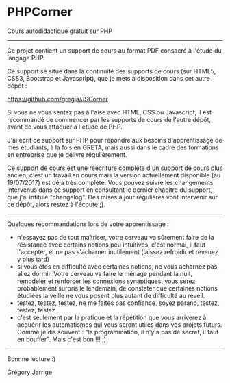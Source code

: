 # PHPCorner
Cours autodidactique gratuit sur PHP

------

Ce projet contient un support de cours au format PDF consacré à l'étude du langage PHP.

Ce support se situe dans la continuité des supports de cours (sur HTML5, CSS3, Bootstrap et Javascript),
que je mets à disposition dans cet autre dépôt :

https://github.com/gregja/JSCorner

Si vous ne vous sentez pas à l'aise avec HTML, CSS ou Javascript, il est recommandé de commencer par les 
supports de cours de l'autre dépôt, avant de vous attaquer à l'étude de PHP.
 
J'ai écrit ce support sur PHP pour répondre aux besoins d'apprentissage de mes étudiants, à la fois en GRETA,
mais aussi dans le cadre des formations en entreprise que je délivre régulièrement.

Ce support de cours est une réécriture complète d'un support de cours plus ancien, c'est un travail en cours 
mais la version actuellement disponible (au 19/07/2017) est déjà très complète. 
Vous pouvez suivre les changements intervenus dans ce support en consultant le dernier chapitre du support,
que j'ai intitulé "changelog".
Des mises à jour régulières vont intervenir sur ce dépôt, alors restez à l'écoute ;).

--------

Quelques recommandations lors de votre apprentissage :

- n'essayez pas de tout maîtriser, votre cerveau va sûrement faire de la résistance avec certains notions peu intuitives, c'est normal, il faut l'accepter, et ne pas s'acharner inutilement (laissez refroidir et revenez y plus tard)
- si vous êtes en difficulté avec certaines notions, ne vous acharnez pas, allez dormir. Votre cerveau va faire le ménage pendant la nuit, remodeler et renforcer les connexions synaptiques, vous serez probablement surpris le lendemain, de constater que certaines notions étudiées la veille ne vous posent plus autant de difficulté au réveil.
- testez, testez, testez, ne me faites pas confiance, soyez parano, testez, testez, testez
- c'est seulement par la pratique et la répétition que vous arriverez à acquérir les automatismes qui vous seront utiles dans vos projets futurs. Comme je dis souvent : "la programmation, il n'y a pas de secret, il faut en bouffer". Mais c'est bon !!! ;)


--------

Bonnne lecture :)

Grégory Jarrige


